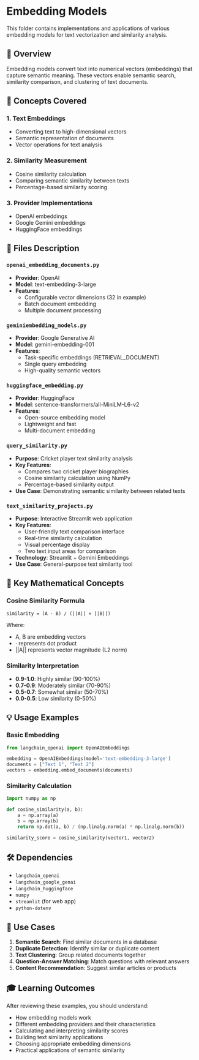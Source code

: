 # Embedding Models

This folder contains implementations and applications of various embedding models for text vectorization and similarity analysis.

## 📖 Overview

Embedding models convert text into numerical vectors (embeddings) that capture semantic meaning. These vectors enable semantic search, similarity comparison, and clustering of text documents.

## 🎯 Concepts Covered

### 1. **Text Embeddings**
- Converting text to high-dimensional vectors
- Semantic representation of documents
- Vector operations for text analysis

### 2. **Similarity Measurement**
- Cosine similarity calculation
- Comparing semantic similarity between texts
- Percentage-based similarity scoring

### 3. **Provider Implementations**
- OpenAI embeddings
- Google Gemini embeddings
- HuggingFace embeddings

## 📁 Files Description

### `openai_embedding_documents.py`
- **Provider**: OpenAI
- **Model**: text-embedding-3-large
- **Features**:
  - Configurable vector dimensions (32 in example)
  - Batch document embedding
  - Multiple document processing

### `geminiembedding_models.py`
- **Provider**: Google Generative AI
- **Model**: gemini-embedding-001
- **Features**:
  - Task-specific embeddings (RETRIEVAL_DOCUMENT)
  - Single query embedding
  - High-quality semantic vectors

### `huggingface_embedding.py`
- **Provider**: HuggingFace
- **Model**: sentence-transformers/all-MiniLM-L6-v2
- **Features**:
  - Open-source embedding model
  - Lightweight and fast
  - Multi-document embedding

### `query_similarity.py`
- **Purpose**: Cricket player text similarity analysis
- **Key Features**:
  - Compares two cricket player biographies
  - Cosine similarity calculation using NumPy
  - Percentage-based similarity output
- **Use Case**: Demonstrating semantic similarity between related texts

### `text_similarity_projects.py`
- **Purpose**: Interactive Streamlit web application
- **Key Features**:
  - User-friendly text comparison interface
  - Real-time similarity calculation
  - Visual percentage display
  - Two text input areas for comparison
- **Technology**: Streamlit + Gemini Embeddings
- **Use Case**: General-purpose text similarity tool

## 🔑 Key Mathematical Concepts

### Cosine Similarity Formula
```
similarity = (A · B) / (||A|| × ||B||)
```

Where:
- A, B are embedding vectors
- · represents dot product
- ||A|| represents vector magnitude (L2 norm)

### Similarity Interpretation
- **0.9-1.0**: Highly similar (90-100%)
- **0.7-0.9**: Moderately similar (70-90%)
- **0.5-0.7**: Somewhat similar (50-70%)
- **0.0-0.5**: Low similarity (0-50%)

## 💡 Usage Examples

### Basic Embedding
```python
from langchain_openai import OpenAIEmbeddings

embedding = OpenAIEmbeddings(model='text-embedding-3-large')
documents = ["Text 1", "Text 2"]
vectors = embedding.embed_documents(documents)
```

### Similarity Calculation
```python
import numpy as np

def cosine_similarity(a, b):
    a = np.array(a)
    b = np.array(b)
    return np.dot(a, b) / (np.linalg.norm(a) * np.linalg.norm(b))

similarity_score = cosine_similarity(vector1, vector2)
```

## 🛠️ Dependencies

- `langchain_openai`
- `langchain_google_genai`
- `langchain_huggingface`
- `numpy`
- `streamlit` (for web app)
- `python-dotenv`

## 🎯 Use Cases

1. **Semantic Search**: Find similar documents in a database
2. **Duplicate Detection**: Identify similar or duplicate content
3. **Text Clustering**: Group related documents together
4. **Question-Answer Matching**: Match questions with relevant answers
5. **Content Recommendation**: Suggest similar articles or products

## 🎓 Learning Outcomes

After reviewing these examples, you should understand:
- How embedding models work
- Different embedding providers and their characteristics
- Calculating and interpreting similarity scores
- Building text similarity applications
- Choosing appropriate embedding dimensions
- Practical applications of semantic similarity
